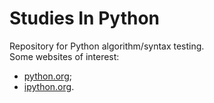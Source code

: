 # Studies In Python  
  
Repository for Python algorithm/syntax testing.  
Some websites of interest:

- [python.org](https://www.python.org/);  
- [ipython.org](https://ipython.org/notebook.html).
